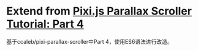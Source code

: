 Extend from [Pixi.js Parallax Scroller Tutorial: Part 4 ](https://github.com/ccaleb/pixi-parallax-scroller/tree/master/tutorial-4)
================================

基于ccaleb/pixi-parallax-scroller中Part 4，使用ES6语法进行改造。
